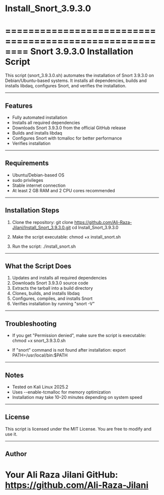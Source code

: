 # Install_Snort_3.9.3.0
========================================================
Snort 3.9.3.0 Installation Script
========================================================

This script (snort_3.9.3.0.sh) automates the installation of Snort 3.9.3.0 
on Debian/Ubuntu-based systems. It installs all dependencies, builds and 
installs libdaq, configures Snort, and verifies the installation.

--------------------------------------------------------
Features
--------------------------------------------------------
- Fully automated installation
- Installs all required dependencies
- Downloads Snort 3.9.3.0 from the official GitHub release
- Builds and installs libdaq
- Configures Snort with tcmalloc for better performance
- Verifies installation

--------------------------------------------------------
Requirements
--------------------------------------------------------
- Ubuntu/Debian-based OS
- sudo privileges
- Stable internet connection
- At least 2 GB RAM and 2 CPU cores recommended

--------------------------------------------------------
Installation Steps
--------------------------------------------------------
1. Clone the repository:
   git clone https://github.com/Ali-Raza-Jilani/Install_Snort_3.9.3.0.git
   cd Install_Snort_3.9.3.0

2. Make the script executable:
   chmod +x install_snort.sh

3. Run the script:
   ./install_snort.sh

--------------------------------------------------------
What the Script Does
--------------------------------------------------------
1. Updates and installs all required dependencies
2. Downloads Snort 3.9.3.0 source code
3. Extracts the tarball into a build directory
4. Clones, builds, and installs libdaq
5. Configures, compiles, and installs Snort
6. Verifies installation by running "snort -V"

--------------------------------------------------------
Troubleshooting
--------------------------------------------------------
- If you get "Permission denied", make sure the script is executable:
  chmod +x snort_3.9.3.0.sh

- If "snort" command is not found after installation:
  export PATH=/usr/local/bin:$PATH

--------------------------------------------------------
Notes
--------------------------------------------------------
- Tested on Kali Linux 2025.2
- Uses --enable-tcmalloc for memory optimization
- Installation may take 10–20 minutes depending on system speed

--------------------------------------------------------
License
--------------------------------------------------------
This script is licensed under the MIT License.
You are free to modify and use it.

--------------------------------------------------------
Author
--------------------------------------------------------
Your Ali Raza Jilani
GitHub: https://github.com/Ali-Raza-Jilani
========================================================

